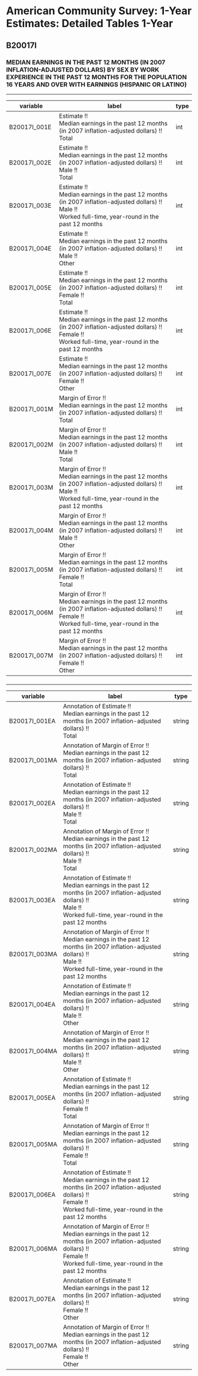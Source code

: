 # American Community Survey: 1-Year Estimates: Detailed Tables 1-Year

## B20017I

### MEDIAN EARNINGS IN THE PAST 12 MONTHS (IN 2007 INFLATION-ADJUSTED DOLLARS) BY SEX BY WORK EXPERIENCE IN THE PAST 12 MONTHS FOR THE POPULATION 16 YEARS AND OVER WITH EARNINGS (HISPANIC OR LATINO)

___

| variable | label | type |
| ----- | ----- | ----- |
| B20017I_001E | Estimate !!<br>Median earnings in the past 12 months (in 2007 inflation-adjusted dollars) !!<br>Total | int |
| B20017I_002E | Estimate !!<br>Median earnings in the past 12 months (in 2007 inflation-adjusted dollars) !!<br>Male !!<br>Total | int |
| B20017I_003E | Estimate !!<br>Median earnings in the past 12 months (in 2007 inflation-adjusted dollars) !!<br>Male !!<br>Worked full-time, year-round in the past 12 months | int |
| B20017I_004E | Estimate !!<br>Median earnings in the past 12 months (in 2007 inflation-adjusted dollars) !!<br>Male !!<br>Other | int |
| B20017I_005E | Estimate !!<br>Median earnings in the past 12 months (in 2007 inflation-adjusted dollars) !!<br>Female !!<br>Total | int |
| B20017I_006E | Estimate !!<br>Median earnings in the past 12 months (in 2007 inflation-adjusted dollars) !!<br>Female !!<br>Worked full-time, year-round in the past 12 months | int |
| B20017I_007E | Estimate !!<br>Median earnings in the past 12 months (in 2007 inflation-adjusted dollars) !!<br>Female !!<br>Other | int |
| B20017I_001M | Margin of Error !!<br>Median earnings in the past 12 months (in 2007 inflation-adjusted dollars) !!<br>Total | int |
| B20017I_002M | Margin of Error !!<br>Median earnings in the past 12 months (in 2007 inflation-adjusted dollars) !!<br>Male !!<br>Total | int |
| B20017I_003M | Margin of Error !!<br>Median earnings in the past 12 months (in 2007 inflation-adjusted dollars) !!<br>Male !!<br>Worked full-time, year-round in the past 12 months | int |
| B20017I_004M | Margin of Error !!<br>Median earnings in the past 12 months (in 2007 inflation-adjusted dollars) !!<br>Male !!<br>Other | int |
| B20017I_005M | Margin of Error !!<br>Median earnings in the past 12 months (in 2007 inflation-adjusted dollars) !!<br>Female !!<br>Total | int |
| B20017I_006M | Margin of Error !!<br>Median earnings in the past 12 months (in 2007 inflation-adjusted dollars) !!<br>Female !!<br>Worked full-time, year-round in the past 12 months | int |
| B20017I_007M | Margin of Error !!<br>Median earnings in the past 12 months (in 2007 inflation-adjusted dollars) !!<br>Female !!<br>Other | int |
### 

___

| variable | label | type |
| ----- | ----- | ----- |
| B20017I_001EA | Annotation of Estimate !!<br>Median earnings in the past 12 months (in 2007 inflation-adjusted dollars) !!<br>Total | string |
| B20017I_001MA | Annotation of Margin of Error !!<br>Median earnings in the past 12 months (in 2007 inflation-adjusted dollars) !!<br>Total | string |
| B20017I_002EA | Annotation of Estimate !!<br>Median earnings in the past 12 months (in 2007 inflation-adjusted dollars) !!<br>Male !!<br>Total | string |
| B20017I_002MA | Annotation of Margin of Error !!<br>Median earnings in the past 12 months (in 2007 inflation-adjusted dollars) !!<br>Male !!<br>Total | string |
| B20017I_003EA | Annotation of Estimate !!<br>Median earnings in the past 12 months (in 2007 inflation-adjusted dollars) !!<br>Male !!<br>Worked full-time, year-round in the past 12 months | string |
| B20017I_003MA | Annotation of Margin of Error !!<br>Median earnings in the past 12 months (in 2007 inflation-adjusted dollars) !!<br>Male !!<br>Worked full-time, year-round in the past 12 months | string |
| B20017I_004EA | Annotation of Estimate !!<br>Median earnings in the past 12 months (in 2007 inflation-adjusted dollars) !!<br>Male !!<br>Other | string |
| B20017I_004MA | Annotation of Margin of Error !!<br>Median earnings in the past 12 months (in 2007 inflation-adjusted dollars) !!<br>Male !!<br>Other | string |
| B20017I_005EA | Annotation of Estimate !!<br>Median earnings in the past 12 months (in 2007 inflation-adjusted dollars) !!<br>Female !!<br>Total | string |
| B20017I_005MA | Annotation of Margin of Error !!<br>Median earnings in the past 12 months (in 2007 inflation-adjusted dollars) !!<br>Female !!<br>Total | string |
| B20017I_006EA | Annotation of Estimate !!<br>Median earnings in the past 12 months (in 2007 inflation-adjusted dollars) !!<br>Female !!<br>Worked full-time, year-round in the past 12 months | string |
| B20017I_006MA | Annotation of Margin of Error !!<br>Median earnings in the past 12 months (in 2007 inflation-adjusted dollars) !!<br>Female !!<br>Worked full-time, year-round in the past 12 months | string |
| B20017I_007EA | Annotation of Estimate !!<br>Median earnings in the past 12 months (in 2007 inflation-adjusted dollars) !!<br>Female !!<br>Other | string |
| B20017I_007MA | Annotation of Margin of Error !!<br>Median earnings in the past 12 months (in 2007 inflation-adjusted dollars) !!<br>Female !!<br>Other | string |

